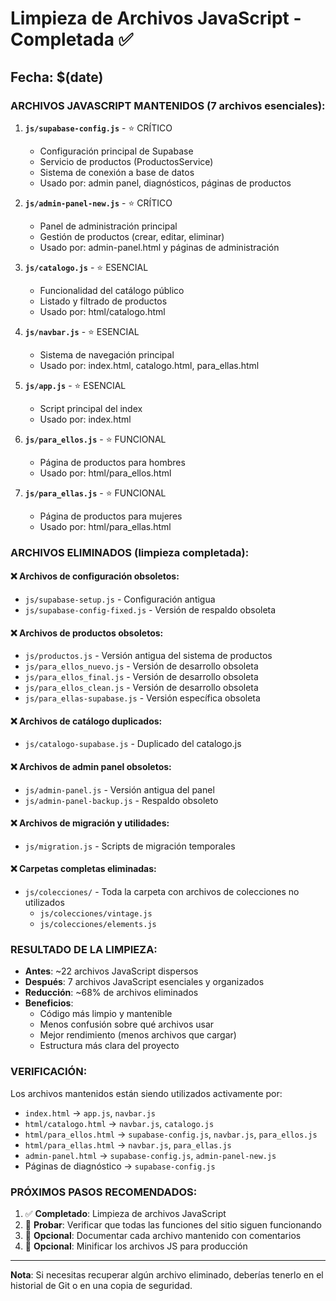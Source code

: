 # Limpieza de Archivos JavaScript - Completada ✅

## Fecha: $(date)

### ARCHIVOS JAVASCRIPT MANTENIDOS (7 archivos esenciales):

1. **`js/supabase-config.js`** - ⭐ CRÍTICO
   - Configuración principal de Supabase
   - Servicio de productos (ProductosService)
   - Sistema de conexión a base de datos
   - Usado por: admin panel, diagnósticos, páginas de productos

2. **`js/admin-panel-new.js`** - ⭐ CRÍTICO
   - Panel de administración principal
   - Gestión de productos (crear, editar, eliminar)
   - Usado por: admin-panel.html y páginas de administración

3. **`js/catalogo.js`** - ⭐ ESENCIAL
   - Funcionalidad del catálogo público
   - Listado y filtrado de productos
   - Usado por: html/catalogo.html

4. **`js/navbar.js`** - ⭐ ESENCIAL
   - Sistema de navegación principal
   - Usado por: index.html, catalogo.html, para_ellas.html

5. **`js/app.js`** - ⭐ ESENCIAL
   - Script principal del index
   - Usado por: index.html

6. **`js/para_ellos.js`** - ⭐ FUNCIONAL
   - Página de productos para hombres
   - Usado por: html/para_ellos.html

7. **`js/para_ellas.js`** - ⭐ FUNCIONAL
   - Página de productos para mujeres
   - Usado por: html/para_ellas.html

### ARCHIVOS ELIMINADOS (limpieza completada):

#### ❌ Archivos de configuración obsoletos:
- `js/supabase-setup.js` - Configuración antigua
- `js/supabase-config-fixed.js` - Versión de respaldo obsoleta

#### ❌ Archivos de productos obsoletos:
- `js/productos.js` - Versión antigua del sistema de productos
- `js/para_ellos_nuevo.js` - Versión de desarrollo obsoleta
- `js/para_ellos_final.js` - Versión de desarrollo obsoleta
- `js/para_ellos_clean.js` - Versión de desarrollo obsoleta
- `js/para_ellas-supabase.js` - Versión específica obsoleta

#### ❌ Archivos de catálogo duplicados:
- `js/catalogo-supabase.js` - Duplicado del catalogo.js

#### ❌ Archivos de admin panel obsoletos:
- `js/admin-panel.js` - Versión antigua del panel
- `js/admin-panel-backup.js` - Respaldo obsoleto

#### ❌ Archivos de migración y utilidades:
- `js/migration.js` - Scripts de migración temporales

#### ❌ Carpetas completas eliminadas:
- `js/colecciones/` - Toda la carpeta con archivos de colecciones no utilizados
  - `js/colecciones/vintage.js`
  - `js/colecciones/elements.js`

### RESULTADO DE LA LIMPIEZA:

- **Antes**: ~22 archivos JavaScript dispersos
- **Después**: 7 archivos JavaScript esenciales y organizados
- **Reducción**: ~68% de archivos eliminados
- **Beneficios**:
  - Código más limpio y mantenible
  - Menos confusión sobre qué archivos usar
  - Mejor rendimiento (menos archivos que cargar)
  - Estructura más clara del proyecto

### VERIFICACIÓN:

Los archivos mantenidos están siendo utilizados activamente por:
- `index.html` → `app.js`, `navbar.js`
- `html/catalogo.html` → `navbar.js`, `catalogo.js`
- `html/para_ellos.html` → `supabase-config.js`, `navbar.js`, `para_ellos.js`
- `html/para_ellas.html` → `navbar.js`, `para_ellas.js`
- `admin-panel.html` → `supabase-config.js`, `admin-panel-new.js`
- Páginas de diagnóstico → `supabase-config.js`

### PRÓXIMOS PASOS RECOMENDADOS:

1. ✅ **Completado**: Limpieza de archivos JavaScript
2. 🔄 **Probar**: Verificar que todas las funciones del sitio siguen funcionando
3. 📝 **Opcional**: Documentar cada archivo mantenido con comentarios
4. 🚀 **Opcional**: Minificar los archivos JS para producción

---
**Nota**: Si necesitas recuperar algún archivo eliminado, deberías tenerlo en el historial de Git o en una copia de seguridad.
